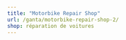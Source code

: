 ```yaml
---
title: "Motorbike Repair Shop"
url: /ganta/motorbike-repair-shop-2/
shop: réparation de voitures
---
```

